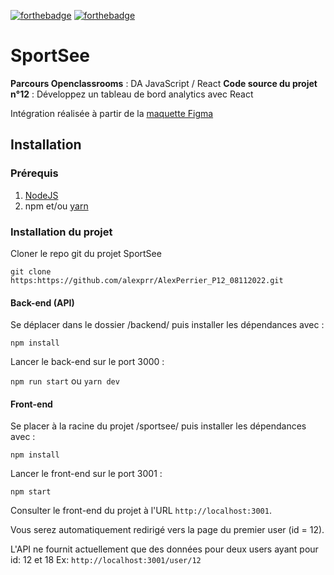 [![forthebadge](https://forthebadge.com/images/badges/made-with-javascript.svg)](https://forthebadge.com)
[![forthebadge](https://forthebadge.com/images/badges/uses-css.svg)](https://forthebadge.com)

# SportSee

**Parcours Openclassrooms** : DA JavaScript / React
**Code source du projet n°12** : Développez un tableau de bord analytics avec React

Intégration réalisée à partir de la [maquette Figma](https://www.figma.com/file/BMomGVZqLZb811mDMShpLu/UI-design-Sportify-FR?node-id=0%3A1&t=7i4uilW7wy8UIyF0-0)

## Installation

### Prérequis

1. [NodeJS](https://nodejs.org/fr/)
2. npm et/ou [yarn](https://yarnpkg.com/)

### Installation du projet

Cloner le repo git du projet SportSee

`git clone https:https://github.com/alexprr/AlexPerrier_P12_08112022.git`

#### Back-end (API)

Se déplacer dans le dossier /backend/ puis installer les dépendances avec :

`npm install`

Lancer le back-end sur le port 3000 :

`npm run start` ou `yarn dev`

#### Front-end

Se placer à la racine du projet /sportsee/ puis installer les dépendances avec :

`npm install`

Lancer le front-end sur le port 3001 :

`npm start`

Consulter le front-end du projet à l'URL `http://localhost:3001`.

Vous serez automatiquement redirigé vers la page du premier user (id = 12).

L'API ne fournit actuellement que des données pour deux users ayant pour id: 12 et 18
Ex: `http://localhost:3001/user/12`
